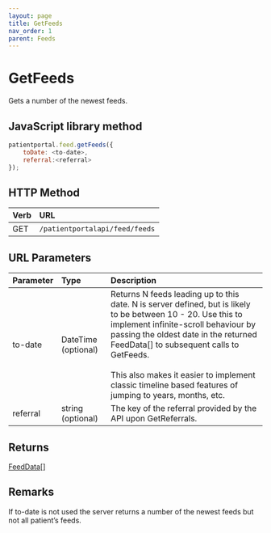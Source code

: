 ```yaml
---
layout: page
title: GetFeeds
nav_order: 1
parent: Feeds
---
```


# GetFeeds

Gets a number of the newest feeds.

## JavaScript library method

```javascript
patientportal.feed.getFeeds({
    toDate: <to-date>,
    referral:<referral>
});
```

## HTTP Method

| Verb | URL                                               |
|:-----|:--------------------------------------------------|
| GET | `/patientportalapi/feed/feeds` |

## URL Parameters

| Parameter | Type   | Description                                                 |
|:----------|:-------|:------------------------------------------------------------|
| to-date | DateTime (optional) | Returns N feeds leading up to this date. N is server defined, but is likely to be between 10 - 20. Use this to implement infinite-scroll behaviour by passing the oldest date in the returned FeedData[] to subsequent calls to GetFeeds.<br><br>This also makes it easier to implement classic timeline based features of jumping to years, months, etc. |
| referral | string (optional) | The key of the referral provided by the API upon GetReferrals. |

## Returns

[FeedData](../objects-and-data-types/feeddata)[]

## Remarks

If to-date is not used the server returns a number of the newest feeds but not all patient’s feeds.
